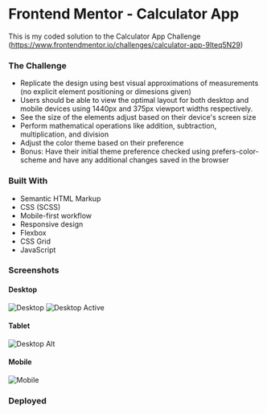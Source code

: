 # Frontend Mentor - Calculator App

This is my coded solution to the Calculator App Challenge (https://www.frontendmentor.io/challenges/calculator-app-9lteq5N29)


### The Challenge
 - Replicate the design using best visual approximations of measurements (no explicit element positioning or dimesions given) 
- Users should be able to view the optimal layout for both desktop and mobile devices using 1440px and 375px viewport widths respectively.
- See the size of the elements adjust based on their device's screen size
- Perform mathematical operations like addition, subtraction, multiplication, and division
- Adjust the color theme based on their preference
- Bonus: Have their initial theme preference checked using prefers-color-scheme and have any additional changes saved in the browser

### Built With
- Semantic HTML Markup
- CSS (SCSS)
- Mobile-first workflow
- Responsive design
- Flexbox
- CSS Grid
- JavaScript


### Screenshots

#### Desktop
![Desktop](./Screenshots/desktop.png)
![Desktop Active](./Screenshots/desktop-active.png)

#### Tablet
![Desktop Alt](./Screenshots/tablet.png)

#### Mobile
![Mobile](./Screenshots/mobile.png)


### Deployed

